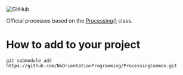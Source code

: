 
![GitHub](https://img.shields.io/github/license/NoOrientationProgramming/ProcessingCommon?style=plastic)

Official processes based on the [Processing()](https://github.com/NoOrientationProgramming/ProcessingCore) class.

# How to add to your project

`git submodule add https://github.com/NoOrientationProgramming/ProcessingCommon.git`
